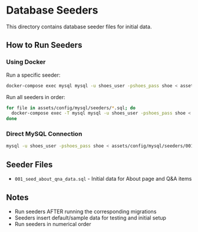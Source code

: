 # Database Seeders

This directory contains database seeder files for initial data.

## How to Run Seeders

### Using Docker

Run a specific seeder:
```bash
docker-compose exec mysql mysql -u shoes_user -pshoes_pass shoe < assets/config/mysql/seeders/001_seed_about_qna_data.sql
```

Run all seeders in order:
```bash
for file in assets/config/mysql/seeders/*.sql; do
  docker-compose exec -T mysql mysql -u shoes_user -pshoes_pass shoe < "$file"
done
```

### Direct MySQL Connection

```bash
mysql -u shoes_user -pshoes_pass shoe < assets/config/mysql/seeders/001_seed_about_qna_data.sql
```

## Seeder Files

- `001_seed_about_qna_data.sql` - Initial data for About page and Q&A items

## Notes

- Run seeders AFTER running the corresponding migrations
- Seeders insert default/sample data for testing and initial setup
- Run seeders in numerical order
